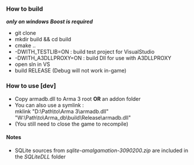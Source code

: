 ### How to build
***only on windows***
***Boost is required***
* git clone
* mkdir build && cd build
* cmake ..
 * -DWITH_TESTLIB=ON : build test project for VisualStudio
 * -DWITH_A3DLLPROXY=ON : build Dll for use with A3DLLPROXY
* open sln in VS
* build RELEASE (Debug will not work in-game)

### How to use [dev]
* Copy armadb.dll to Arma 3 root **OR** an addon folder  
* You can also use a symlink :  
mklink "D:\Path\to\Arma 3\armadb.dll" "W:\Path\to\Arma_db\build\Release\armadb.dll"
* (You still need to close the game to recompile)  

#### Notes
* SQLite sources from *sqlite-amalgamation-3090200.zip* are included in the *SQLiteDLL* folder
